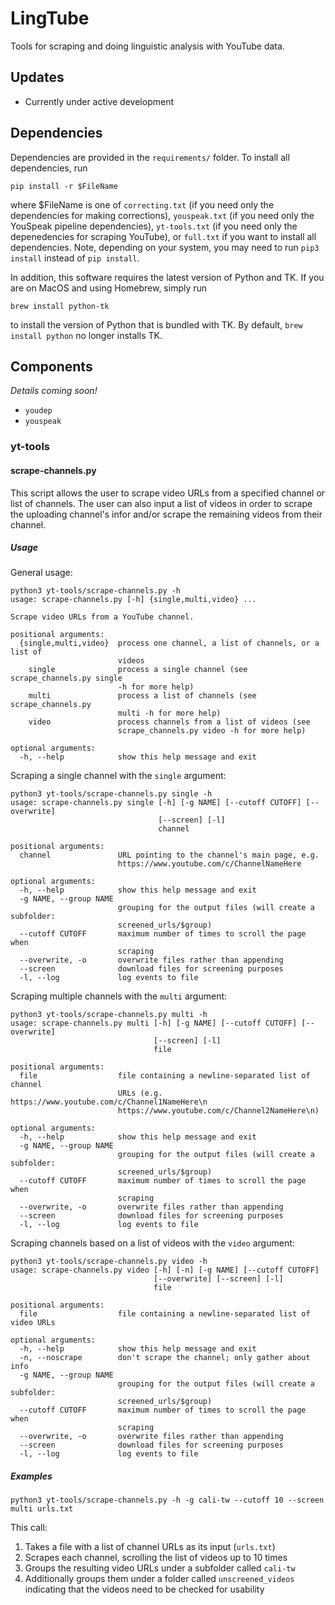 # LingTube
Tools for scraping and doing linguistic analysis with YouTube data.

## Updates
* Currently under active development

## Dependencies

Dependencies are provided in the `requirements/` folder. To install all dependencies, run

`pip install -r $FileName`

where $FileName is one of `correcting.txt` (if you need only the dependencies for making corrections), `youspeak.txt` (if you need only the YouSpeak pipeline dependencies), `yt-tools.txt` (if you need only the depenedencies for scraping YouTube), or `full.txt` if you want to install all dependencies. Note, depending on your system, you may need to run `pip3 install` instead of `pip install`.

In addition, this software requires the latest version of Python and TK. If you are on MacOS and using Homebrew, simply run

`brew install python-tk`

to install the version of Python that is bundled with TK. By default, `brew install python` no longer installs TK.

## Components
*Details coming soon!*

* `youdep`
* `youspeak`

### yt-tools

#### scrape-channels.py

This script allows the user to scrape video URLs from a specified channel or list of channels. The user can also input a list of videos in order to scrape the uploading channel's infor and/or scrape the remaining videos from their channel.

##### Usage

General usage:

```
python3 yt-tools/scrape-channels.py -h
usage: scrape-channels.py [-h] {single,multi,video} ...

Scrape video URLs from a YouTube channel.

positional arguments:
  {single,multi,video}  process one channel, a list of channels, or a list of
                        videos
    single              process a single channel (see scrape_channels.py single
                        -h for more help)
    multi               process a list of channels (see scrape_channels.py
                        multi -h for more help)
    video               process channels from a list of videos (see
                        scrape_channels.py video -h for more help)

optional arguments:
  -h, --help            show this help message and exit
```

Scraping a single channel with the `single` argument:

```
python3 yt-tools/scrape-channels.py single -h
usage: scrape-channels.py single [-h] [-g NAME] [--cutoff CUTOFF] [--overwrite]
                                 [--screen] [-l]
                                 channel

positional arguments:
  channel               URL pointing to the channel's main page, e.g.
                        https://www.youtube.com/c/ChannelNameHere

optional arguments:
  -h, --help            show this help message and exit
  -g NAME, --group NAME
                        grouping for the output files (will create a subfolder:
                        screened_urls/$group)
  --cutoff CUTOFF       maximum number of times to scroll the page when
                        scraping
  --overwrite, -o       overwrite files rather than appending
  --screen              download files for screening purposes
  -l, --log             log events to file
```

Scraping multiple channels with the `multi` argument:

```
python3 yt-tools/scrape-channels.py multi -h
usage: scrape-channels.py multi [-h] [-g NAME] [--cutoff CUTOFF] [--overwrite]
                                [--screen] [-l]
                                file

positional arguments:
  file                  file containing a newline-separated list of channel
                        URLs (e.g. https://www.youtube.com/c/Channel1NameHere\n
                        https://www.youtube.com/c/Channel2NameHere\n)

optional arguments:
  -h, --help            show this help message and exit
  -g NAME, --group NAME
                        grouping for the output files (will create a subfolder:
                        screened_urls/$group)
  --cutoff CUTOFF       maximum number of times to scroll the page when
                        scraping
  --overwrite, -o       overwrite files rather than appending
  --screen              download files for screening purposes
  -l, --log             log events to file
```

Scraping channels based on a list of videos with the `video` argument:

```
python3 yt-tools/scrape-channels.py video -h
usage: scrape-channels.py video [-h] [-n] [-g NAME] [--cutoff CUTOFF]
                                [--overwrite] [--screen] [-l]
                                file

positional arguments:
  file                  file containing a newline-separated list of video URLs

optional arguments:
  -h, --help            show this help message and exit
  -n, --noscrape        don't scrape the channel; only gather about info
  -g NAME, --group NAME
                        grouping for the output files (will create a subfolder:
                        screened_urls/$group)
  --cutoff CUTOFF       maximum number of times to scroll the page when
                        scraping
  --overwrite, -o       overwrite files rather than appending
  --screen              download files for screening purposes
  -l, --log             log events to file
```

##### Examples

`python3 yt-tools/scrape-channels.py -h -g cali-tw --cutoff 10 --screen multi urls.txt`

This call:
1. Takes a file with a list of channel URLs as its input (`urls.txt`)
2. Scrapes each channel, scrolling the list of videos up to 10 times
3. Groups the resulting video URLs under a subfolder called `cali-tw`
4. Additionally groups them under a folder called `unscreened_videos` indicating that the videos need to be checked for usability
